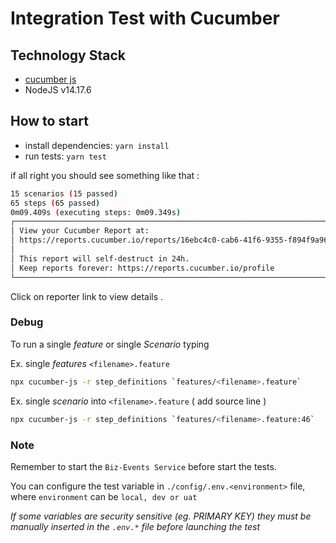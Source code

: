 # Integration Test with Cucumber

## Technology Stack

- [cucumber js](https://github.com/cucumber/cucumber-js)
- NodeJS v14.17.6

## How to start

- install dependencies: `yarn install`
- run tests: `yarn test`

if all right you should see something like that :

```sh
15 scenarios (15 passed)
65 steps (65 passed)
0m09.409s (executing steps: 0m09.349s)
┌──────────────────────────────────────────────────────────────────────────┐
│ View your Cucumber Report at:                                            │
│ https://reports.cucumber.io/reports/16ebc4c0-cab6-41f6-9355-f894f9a9601d │
│                                                                          │
│ This report will self-destruct in 24h.                                   │
│ Keep reports forever: https://reports.cucumber.io/profile                │
└──────────────────────────────────────────────────────────────────────────┘
```

Click on reporter link to view details .

### Debug

To run a single _feature_ or single _Scenario_ typing

Ex. single  _features_  `<filename>.feature`
```sh
npx cucumber-js -r step_definitions `features/<filename>.feature`
```

Ex. single  _scenario_  into `<filename>.feature` ( add source line )
```sh
npx cucumber-js -r step_definitions `features/<filename>.feature:46`
```

### Note

Remember to start the `Biz-Events Service` before start the tests.

You can configure the test variable in `./config/.env.<environment>` file, where `environment` can be `local, dev or uat`

_If some variables are security sensitive (eg. PRIMARY KEY) they must be manually inserted in the `.env.*` file before launching the test_

